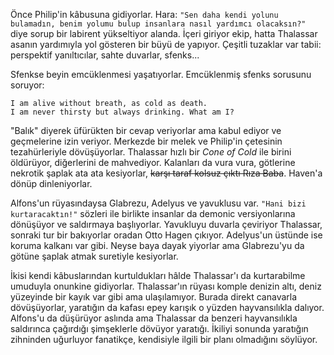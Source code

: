 ---
---  
  
Önce Philip'in kâbusuna gidiyorlar. Hara: `"Sen daha kendi yolunu bulamadın, benim yolumu bulup insanlara nasıl yardımcı olacaksın?"` diye sorup bir labirent yükseltiyor alanda. İçeri giriyor ekip, hatta Thalassar asanın yardımıyla yol gösteren bir büyü de yapıyor. Çeşitli tuzaklar var tabii: perspektif yanıltıcılar, sahte duvarlar, sfenks...  
  
Sfenkse beyin emcüklenmesi yaşatıyorlar. Emcüklenmiş sfenks sorusunu soruyor:   
```  
I am alive without breath, as cold as death.   
I am never thirsty but always drinking. What am I?  
```  
  
"Balık" diyerek üfürükten bir cevap veriyorlar ama kabul ediyor ve geçmelerine izin veriyor. Merkezde bir melek ve Philip'in çetesinin tezahürleriyle dövüşüyorlar. Thalassar hızlı bir *Cone of Cold* ile birini öldürüyor, diğerlerini de mahvediyor. Kalanları da vura vura, götlerine nekrotik şaplak ata ata kesiyorlar, ~~karşı taraf kolsuz çıktı Rıza Baba~~. Haven'a dönüp dinleniyorlar.  
  
Alfons'un rüyasındaysa Glabrezu, Adelyus ve yavuklusu var. `"Hani bizi kurtaracaktın!"` sözleri ile birlikte insanlar da demonic versiyonlarına dönüşüyor ve saldırmaya başlıyorlar. Yavukluyu duvarla çeviriyor Thalassar, sonraki tur bir bakıyorlar oradan Otto Hagen çıkıyor. Adelyus'un üstünde ise koruma kalkanı var gibi. Neyse baya dayak yiyorlar ama Glabrezu'yu da götüne şaplak atmak suretiyle kesiyorlar.  
  
İkisi kendi kâbuslarından kurtuldukları hâlde Thalassar'ı da kurtarabilme umuduyla onunkine gidiyorlar. Thalassar'ın rüyası komple denizin altı, deniz yüzeyinde bir kayık var gibi ama ulaşılamıyor. Burada direkt canavarla dövüşüyorlar, yaratığın da kafası epey karışık o yüzden hayvansılıkla dalıyor. Alfons'u da düşürüyor aslında ama Thalassar da benzeri hayvansılıkla saldırınca çağırdığı şimşeklerle dövüyor yaratığı. İkiliyi sonunda yaratığın zihninden uğurluyor fanatikçe, kendisiyle ilgili bir planı olmadığını söylüyor.